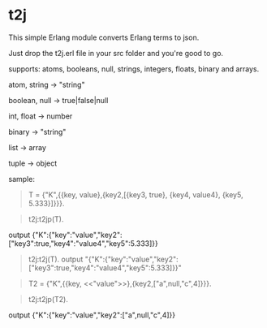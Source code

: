 # t2j
This simple Erlang module converts Erlang terms to json. 

Just drop the t2j.erl file in your src folder and you're good to go.

supports: atoms, booleans, null, strings, integers, floats, binary and arrays.

atom, string -> "string"

boolean, null -> true|false|null

int, float -> number

binary -> "string"

list -> array

tuple -> object


sample: 
>T = {"K",{{key, value},{key2,[{key3, true}, {key4, value4}, {key5, 5.333}]}}}.

>t2j:t2jp(T).

output
{"K":{"key":"value","key2":["key3":true,"key4":"value4","key5":5.333]}}

>t2j:t2j(T).
output
"{\"K\":{\"key\":\"value\",\"key2\":[\"key3\":true,\"key4\":\"value4\",\"key5\":5.333]}}"

>T2 = {"K",{{key, <<"value">>},{key2,["a",null,"c",4]}}}.

>t2j:t2jp(T2).

output
{"K":{"key":"value","key2":["a",null,"c",4]}}
